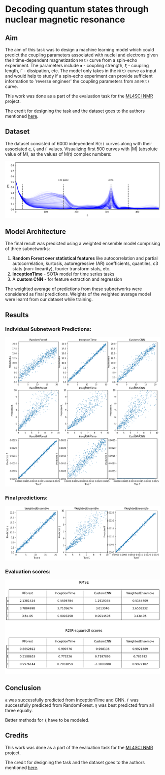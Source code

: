# Decoding quantum states through nuclear magnetic resonance
## Aim
The aim of this task was to design a machine learning model which could predict the coupling parameters associated with nuclei and electrons given their time-dependent magnetization `M(t)` curve from a spin-echo experiment. The parameters include `α` - coupling strength, 	`ξ` - coupling length, `Γ` - dissipation, etc. The model only takes in the `M(t)` curve as input and would help to study if a spin-echo experiment can provide sufficient information to 'reverse engineer' the coupling parameters from an `M(t)` curve.

This work was done as a part of the evaluation task for the [ML4SCI NMR](https://ml4sci.org/gsoc/2021/proposal_NMR.html) project.

The credit for designing the task and the dataset goes to the authors mentioned [here](https://ml4sci.org/gsoc/2021/proposal_NMR.html).

## Dataset

The dataset consisted of 6000 independent `M(t)` curves along with their associated `α`, `ξ` and `Γ` values. Visualizing first 500 curves with |M| (absolute value of M), as the values of M(t) complex numbers:

![Visualization of first 500 M(t) curves](visualizeMt.png)

## Model Architecture

The final result was predicted using a weighted ensemble model comprising of three subnetworks:
1. **Random Forest over statistical features** like autocorrelation and partial autocorrelation, kurtosis,  autoregressive (AR) coefficients,  quantiles, c3 stats (non-linearity), fourier transform stats, etc.
2. **InceptionTime** - SOTA model for time series tasks
3. A **custom CNN** - for feature extraction and regression

The weighted average of predictions from these subnetworks were considered as final predictions. Weights of the weighted average model were learnt from our dataset while training.

## Results

### Individual Subnetwork Predictions:
![Individual Subnetwork Predictions](subnetworkprediction.png)

### Final predictions:
![Final Predictions](finalprediction.png)

### Evaluation scores:
![Evaluation scores](scores.png)

## Conclusion
`α` was successfully predicted from InceptionTime and CNN. `Γ` was successfully predicted from RandomForest. `ξ` was best predicted from all three equally.

Better methods for `ξ` have to be modeled.

## Credits

This work was done as a part of the evaluation task for the [ML4SCI NMR](https://ml4sci.org/gsoc/2021/proposal_NMR.html) project.

The credit for designing the task and the dataset goes to the authors mentioned [here](https://ml4sci.org/gsoc/2021/proposal_NMR.html).
